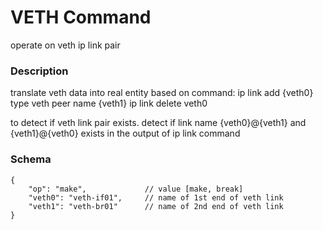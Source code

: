 # VETH Command
operate on veth ip link pair

### Description

translate veth data into real entity
based on command:
    ip link add {veth0} type veth peer name {veth1}
    ip link delete veth0

to detect if veth link pair exists.
    detect if link name {veth0}@{veth1} and {veth1}@{veth0} exists in the output of ip link command

### Schema
```jsonc
{
    "op": "make",             // value [make, break]
    "veth0": "veth-if01",     // name of 1st end of veth link
    "veth1": "veth-br01"      // name of 2nd end of veth link 
}
```